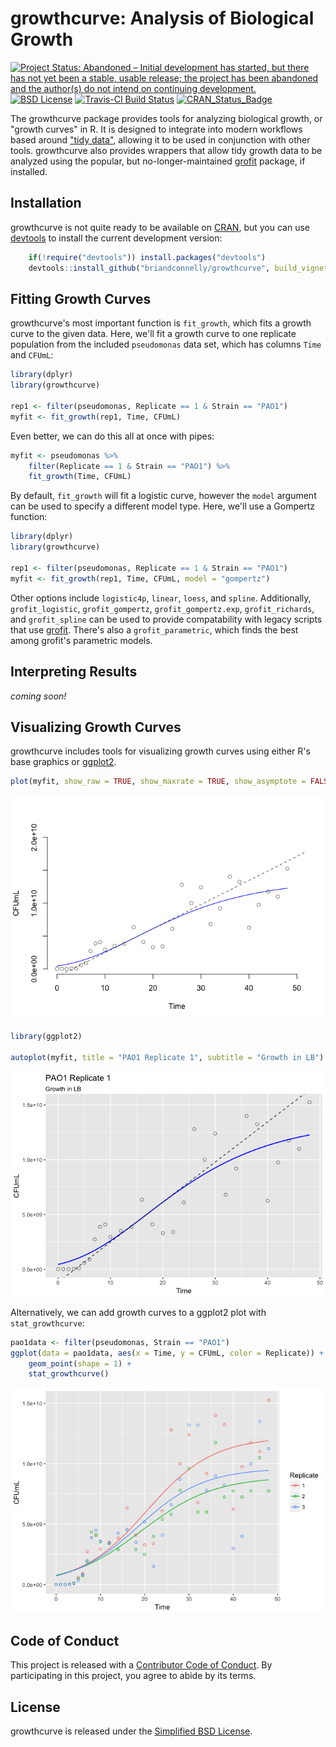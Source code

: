 
<!-- README.md is generated from README.Rmd. Please edit that file -->
growthcurve: Analysis of Biological Growth
==========================================

[![Project Status: Abandoned – Initial development has started, but there has not yet been a stable, usable release; the project has been abandoned and the author(s) do not intend on continuing development.](https://www.repostatus.org/badges/latest/abandoned.svg)](https://www.repostatus.org/#abandoned) [![BSD License](https://img.shields.io/badge/license-BSD-brightgreen.svg)](https://opensource.org/licenses/BSD-2-Clause) [![Travis-CI Build Status](https://travis-ci.org/briandconnelly/growthcurve.svg?branch=master)](https://travis-ci.org/briandconnelly/growthcurve) [![CRAN\_Status\_Badge](http://www.r-pkg.org/badges/version/growthcurve)](https://cran.r-project.org/package=growthcurve)

The growthcurve package provides tools for analyzing biological growth, or "growth curves" in R. It is designed to integrate into modern workflows based around ["tidy data"](https://www.jstatsoft.org/article/view/v059i10), allowing it to be used in conjunction with other tools. growthcurve also provides wrappers that allow tidy growth data to be analyzed using the popular, but no-longer-maintained [grofit](https://cran.r-project.org/package=grofit) package, if installed.

Installation
------------

growthcurve is not quite ready to be available on [CRAN](http://cran.r-project.org), but you can use [devtools](http://cran.r-project.org/web/packages/devtools/index.html) to install the current development version:

``` r
    if(!require("devtools")) install.packages("devtools")
    devtools::install_github("briandconnelly/growthcurve", build_vignettes = TRUE)
```

Fitting Growth Curves
---------------------

growthcurve's most important function is `fit_growth`, which fits a growth curve to the given data. Here, we'll fit a growth curve to one replicate population from the included `pseudomonas` data set, which has columns `Time` and `CFUmL`:

``` r
library(dplyr)
library(growthcurve)

rep1 <- filter(pseudomonas, Replicate == 1 & Strain == "PAO1")
myfit <- fit_growth(rep1, Time, CFUmL)
```

Even better, we can do this all at once with pipes:

``` r
myfit <- pseudomonas %>%
    filter(Replicate == 1 & Strain == "PAO1") %>%
    fit_growth(Time, CFUmL)
```

By default, `fit_growth` will fit a logistic curve, however the `model` argument can be used to specify a different model type. Here, we'll use a Gompertz function:

``` r
library(dplyr)
library(growthcurve)

rep1 <- filter(pseudomonas, Replicate == 1 & Strain == "PAO1")
myfit <- fit_growth(rep1, Time, CFUmL, model = "gompertz")
```

Other options include `logistic4p`, `linear`, `loess`, and `spline`. Additionally, `grofit_logistic`, `grofit_gompertz`, `grofit_gompertz.exp`, `grofit_richards`, and `grofit_spline` can be used to provide compatability with legacy scripts that use [grofit](https://cran.r-project.org/package=grofit). There's also a `grofit_parametric`, which finds the best among grofit's parametric models.

Interpreting Results
--------------------

*coming soon!*

Visualizing Growth Curves
-------------------------

growthcurve includes tools for visualizing growth curves using either R's base graphics or [ggplot2](https://cran.r-project.org/web/packages/ggplot2/index.html).

``` r
plot(myfit, show_raw = TRUE, show_maxrate = TRUE, show_asymptote = FALSE)
```

![](README-base_example-1.png)

``` r
library(ggplot2)

autoplot(myfit, title = "PAO1 Replicate 1", subtitle = "Growth in LB")
```

![](README-ggplot_autoplot-1.png)

Alternatively, we can add growth curves to a ggplot2 plot with `stat_growthcurve`:

``` r
pao1data <- filter(pseudomonas, Strain == "PAO1")
ggplot(data = pao1data, aes(x = Time, y = CFUmL, color = Replicate)) +
    geom_point(shape = 1) +
    stat_growthcurve()
```

![](README-ggplot-1.png)

Code of Conduct
---------------

This project is released with a [Contributor Code of Conduct](CONDUCT.md). By participating in this project, you agree to abide by its terms.

License
-------

growthcurve is released under the [Simplified BSD License](https://opensource.org/licenses/BSD-2-Clause).

